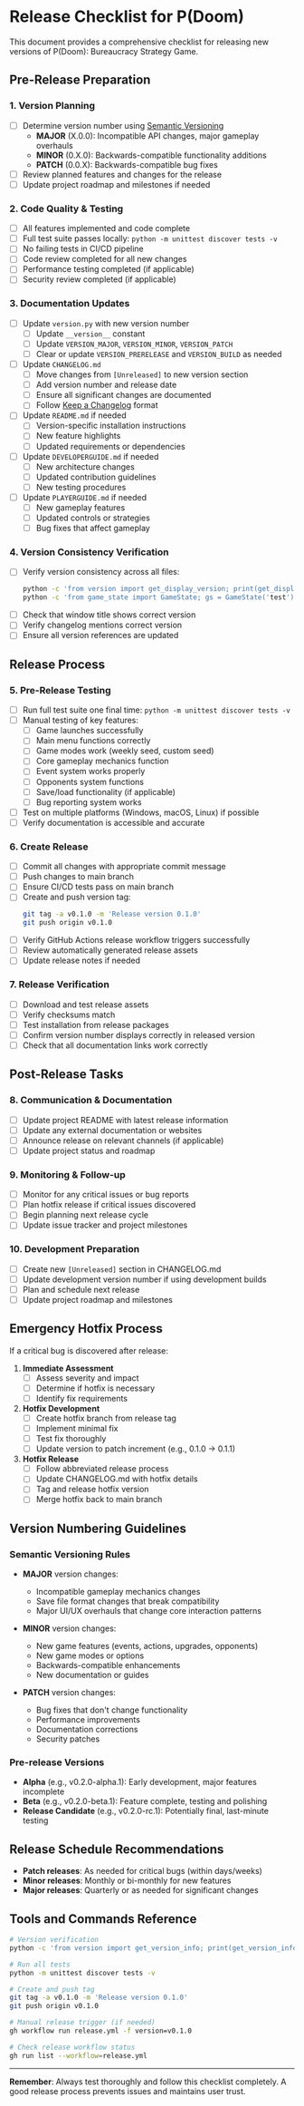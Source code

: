# Release Checklist for P(Doom)

This document provides a comprehensive checklist for releasing new versions of P(Doom): Bureaucracy Strategy Game.

## Pre-Release Preparation

### 1. Version Planning
- [ ] Determine version number using [Semantic Versioning](https://semver.org/)
  - **MAJOR** (X.0.0): Incompatible API changes, major gameplay overhauls
  - **MINOR** (0.X.0): Backwards-compatible functionality additions
  - **PATCH** (0.0.X): Backwards-compatible bug fixes
- [ ] Review planned features and changes for the release
- [ ] Update project roadmap and milestones if needed

### 2. Code Quality & Testing
- [ ] All features implemented and code complete
- [ ] Full test suite passes locally: `python -m unittest discover tests -v`
- [ ] No failing tests in CI/CD pipeline
- [ ] Code review completed for all new changes
- [ ] Performance testing completed (if applicable)
- [ ] Security review completed (if applicable)

### 3. Documentation Updates
- [ ] Update `version.py` with new version number
  - [ ] Update `__version__` constant
  - [ ] Update `VERSION_MAJOR`, `VERSION_MINOR`, `VERSION_PATCH`
  - [ ] Clear or update `VERSION_PRERELEASE` and `VERSION_BUILD` as needed
- [ ] Update `CHANGELOG.md`
  - [ ] Move changes from `[Unreleased]` to new version section
  - [ ] Add version number and release date
  - [ ] Ensure all significant changes are documented
  - [ ] Follow [Keep a Changelog](https://keepachangelog.com/) format
- [ ] Update `README.md` if needed
  - [ ] Version-specific installation instructions
  - [ ] New feature highlights
  - [ ] Updated requirements or dependencies
- [ ] Update `DEVELOPERGUIDE.md` if needed
  - [ ] New architecture changes
  - [ ] Updated contribution guidelines
  - [ ] New testing procedures
- [ ] Update `PLAYERGUIDE.md` if needed
  - [ ] New gameplay features
  - [ ] Updated controls or strategies
  - [ ] Bug fixes that affect gameplay

### 4. Version Consistency Verification
- [ ] Verify version consistency across all files:
  ```bash
  python -c 'from version import get_display_version; print(get_display_version())'
  python -c 'from game_state import GameState; gs = GameState('test'); print(gs.logger.game_version)'
  ```
- [ ] Check that window title shows correct version
- [ ] Verify changelog mentions correct version
- [ ] Ensure all version references are updated

## Release Process

### 5. Pre-Release Testing
- [ ] Run full test suite one final time: `python -m unittest discover tests -v`
- [ ] Manual testing of key features:
  - [ ] Game launches successfully
  - [ ] Main menu functions correctly
  - [ ] Game modes work (weekly seed, custom seed)
  - [ ] Core gameplay mechanics function
  - [ ] Event system works properly
  - [ ] Opponents system functions
  - [ ] Save/load functionality (if applicable)
  - [ ] Bug reporting system works
- [ ] Test on multiple platforms (Windows, macOS, Linux) if possible
- [ ] Verify documentation is accessible and accurate

### 6. Create Release
- [ ] Commit all changes with appropriate commit message
- [ ] Push changes to main branch
- [ ] Ensure CI/CD tests pass on main branch
- [ ] Create and push version tag:
  ```bash
  git tag -a v0.1.0 -m 'Release version 0.1.0'
  git push origin v0.1.0
  ```
- [ ] Verify GitHub Actions release workflow triggers successfully
- [ ] Review automatically generated release assets
- [ ] Update release notes if needed

### 7. Release Verification
- [ ] Download and test release assets
- [ ] Verify checksums match
- [ ] Test installation from release packages
- [ ] Confirm version number displays correctly in released version
- [ ] Check that all documentation links work correctly

## Post-Release Tasks

### 8. Communication & Documentation
- [ ] Update project README with latest release information
- [ ] Update any external documentation or websites
- [ ] Announce release on relevant channels (if applicable)
- [ ] Update project status and roadmap

### 9. Monitoring & Follow-up
- [ ] Monitor for any critical issues or bug reports
- [ ] Plan hotfix release if critical issues discovered
- [ ] Begin planning next release cycle
- [ ] Update issue tracker and project milestones

### 10. Development Preparation
- [ ] Create new `[Unreleased]` section in CHANGELOG.md
- [ ] Update development version number if using development builds
- [ ] Plan and schedule next release
- [ ] Update project roadmap and milestones

## Emergency Hotfix Process

If a critical bug is discovered after release:

1. **Immediate Assessment**
   - [ ] Assess severity and impact
   - [ ] Determine if hotfix is necessary
   - [ ] Identify fix requirements

2. **Hotfix Development**
   - [ ] Create hotfix branch from release tag
   - [ ] Implement minimal fix
   - [ ] Test fix thoroughly
   - [ ] Update version to patch increment (e.g., 0.1.0 -> 0.1.1)

3. **Hotfix Release**
   - [ ] Follow abbreviated release process
   - [ ] Update CHANGELOG.md with hotfix details
   - [ ] Tag and release hotfix version
   - [ ] Merge hotfix back to main branch

## Version Numbering Guidelines

### Semantic Versioning Rules
- **MAJOR** version changes:
  - Incompatible gameplay mechanics changes
  - Save file format changes that break compatibility
  - Major UI/UX overhauls that change core interaction patterns
  
- **MINOR** version changes:
  - New game features (events, actions, upgrades, opponents)
  - New game modes or options
  - Backwards-compatible enhancements
  - New documentation or guides
  
- **PATCH** version changes:
  - Bug fixes that don't change functionality
  - Performance improvements
  - Documentation corrections
  - Security patches

### Pre-release Versions
- **Alpha** (e.g., v0.2.0-alpha.1): Early development, major features incomplete
- **Beta** (e.g., v0.2.0-beta.1): Feature complete, testing and polishing
- **Release Candidate** (e.g., v0.2.0-rc.1): Potentially final, last-minute testing

## Release Schedule Recommendations

- **Patch releases**: As needed for critical bugs (within days/weeks)
- **Minor releases**: Monthly or bi-monthly for new features
- **Major releases**: Quarterly or as needed for significant changes

## Tools and Commands Reference

```bash
# Version verification
python -c 'from version import get_version_info; print(get_version_info())'

# Run all tests
python -m unittest discover tests -v

# Create and push tag
git tag -a v0.1.0 -m 'Release version 0.1.0'
git push origin v0.1.0

# Manual release trigger (if needed)
gh workflow run release.yml -f version=v0.1.0

# Check release workflow status
gh run list --workflow=release.yml
```

---

**Remember**: Always test thoroughly and follow this checklist completely. A good release process prevents issues and maintains user trust.